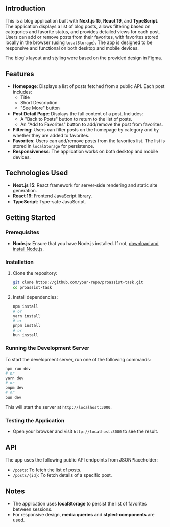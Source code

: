 ## Introduction

This is a blog application built with **Next.js 15**, **React 19**, and **TypeScript**. The application displays a list of blog posts, allows filtering based on categories and favorite status, and provides detailed views for each post. Users can add or remove posts from their favorites, with favorites stored locally in the browser (using `localStorage`). The app is designed to be responsive and functional on both desktop and mobile devices.

The blog's layout and styling were based on the provided design in Figma.

## Features

- **Homepage**: Displays a list of posts fetched from a public API. Each post includes:
  - Title
  - Short Description
  - "See More" button
- **Post Detail Page**: Displays the full content of a post. Includes:
  - A "Back to Posts" button to return to the list of posts.
  - An "Add to Favorites" button to add/remove the post from favorites.
- **Filtering**: Users can filter posts on the homepage by category and by whether they are added to favorites.
- **Favorites**: Users can add/remove posts from the favorites list. The list is stored in `localStorage` for persistence.
- **Responsiveness**: The application works on both desktop and mobile devices.

## Technologies Used

- **Next.js 15**: React framework for server-side rendering and static site generation.
- **React 19**: Frontend JavaScript library.
- **TypeScript**: Type-safe JavaScript.

## Getting Started

### Prerequisites

- **Node.js**: Ensure that you have Node.js installed. If not, [download and install Node.js](https://nodejs.org/).

### Installation

1. Clone the repository:

   ```bash
   git clone https://github.com/your-repo/proassist-task.git
   cd proassist-task
   ```

2. Install dependencies:

   ```bash
   npm install
   # or
   yarn install
   # or
   pnpm install
   # or
   bun install
   ```

### Running the Development Server

To start the development server, run one of the following commands:

```bash
npm run dev
# or
yarn dev
# or
pnpm dev
# or
bun dev
```

This will start the server at `http://localhost:3000`.

### Testing the Application

- Open your browser and visit `http://localhost:3000` to see the result.

## API

The app uses the following public API endpoints from JSONPlaceholder:

- `/posts`: To fetch the list of posts.
- `/posts/{id}`: To fetch details of a specific post.


## Notes

- The application uses **localStorage** to persist the list of favorites between sessions.
- For responsive design, **media queries** and **styled-components** are used.
